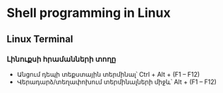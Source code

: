 # Shell programming in Linux


## Linux Terminal 
### Լինուքսի հրամանների տողը

* Անցում դեպի տեքստային տերմինալ՝  Ctrl + Alt + (F1 – F12)
* Վերադարձ/տեղափոխում տերմինալների միջև՝  Alt + (F1 – F12)


